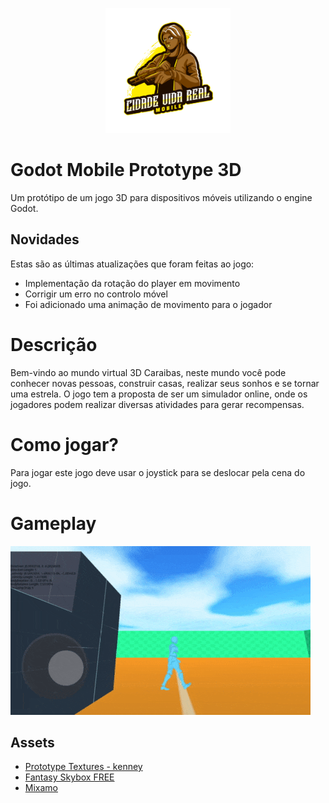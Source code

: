 <p align="center">
  <img height="200" img src="../../screenshot/logo.png"/>
</p>

# Godot Mobile Prototype 3D

Um protótipo de um jogo 3D para dispositivos móveis utilizando o engine Godot.

## Novidades

Estas são as últimas atualizações que foram feitas ao jogo:

- Implementação da rotação do player em movimento
- Corrigir um erro no controlo móvel
- Foi adicionado uma animação de movimento para o jogador

# Descrição

Bem-vindo ao mundo virtual 3D Caraibas, neste mundo você pode conhecer novas pessoas, construir casas, realizar seus sonhos e se tornar uma estrela. O jogo tem a proposta de ser um simulador online, onde os jogadores podem realizar diversas atividades para gerar recompensas.

# Como jogar?

Para jogar este jogo deve usar o joystick para se deslocar pela cena do jogo.

# Gameplay

![GamePlay 1](../../screenshot/gameplay-02.gif)

## Assets

- [Prototype Textures - kenney](https://www.kenney.nl/assets/prototype-textures)
- [Fantasy Skybox FREE](https://assetstore.unity.com/packages/2d/textures-materials/sky/fantasy-skybox-free-18353)
- [Mixamo](https://www.mixamo.com/)